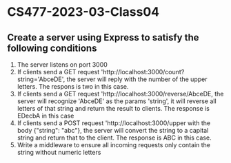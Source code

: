 # CS477-2023-03-Class04
## Create a server using Express to satisfy the following conditions
1. The server listens on port 3000
2. If clients send a GET request 'http://localhost:3000/count?string='AbceDE', the server will reply with the number of the upper letters. The respons is two in this case.
3. If clients send a GET request 'http://localhost:3000/reverse/AbceDE, the server will recognize 'AbceDE' as the params 'string', it will reverse all letters of that string and return the result to clients. The response is EDecbA in this case
4. If clients send a POST request 'http://localhost:3000/upper with the body {"string": "abc"}, the server will convert the string to a capital string and return that to the client. The response is ABC in this case.
5. Write a middleware to ensure all incoming requests only contain the string without numeric letters 
